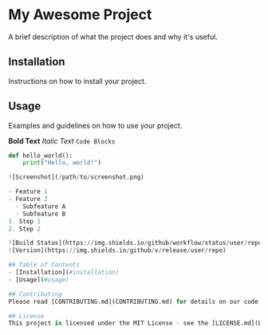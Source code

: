 # My Awesome Project
A brief description of what the project does and why it's useful.

## Installation
Instructions on how to install your project.

## Usage
Examples and guidelines on how to use your project.

**Bold Text**
*Italic Text*
`Code Blocks`

```python
def hello_world():
    print("Hello, world!")

![Screenshot](/path/to/screenshot.png)

- Feature 1
- Feature 2
  - Subfeature A
  - Subfeature B
1. Step 1
2. Step 2

![Build Status](https://img.shields.io/github/workflow/status/user/repo/CI)
![Version](https://img.shields.io/github/v/release/user/repo)

## Table of Contents
- [Installation](#installation)
- [Usage](#usage)

## Contributing
Please read [CONTRIBUTING.md](CONTRIBUTING.md) for details on our code of conduct, and the process for submitting pull requests to us.

## License
This project is licensed under the MIT License - see the [LICENSE.md](LICENSE.md) file for details.
